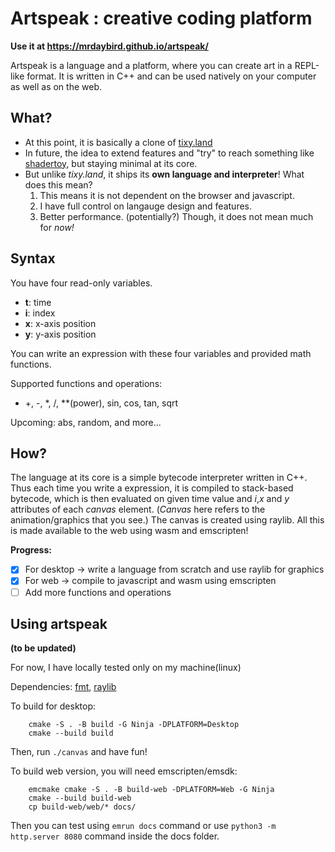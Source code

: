 # Artspeak : creative coding platform
**Use it at https://mrdaybird.github.io/artspeak/**

Artspeak is a language and a platform, where you can create art in a REPL-like format.
It is written in C++ and can be used natively on your computer as well as on the web.

## What?

- At this point, it is basically a clone of [tixy.land](https://tixy.land/)
- In future, the idea to extend features and "try" to reach something like [shadertoy](https://www.shadertoy.com/), but staying minimal at its core.
- But unlike *tixy.land*, it ships its **own language and interpreter**! What does this mean?
	1. This means it is not dependent on the browser and javascript. 
	2. I have full control on langauge design and features.
	3. Better performance. (potentially?) Though, it does not mean much for *now!*

## Syntax

You have four read-only variables. 

- **t**: time
- **i**: index
- **x**: x-axis position
- **y**: y-axis position

You can write an expression with these four variables and provided math functions.

Supported functions and operations:
- +, -, *, /, **(power), sin, cos, tan, sqrt

Upcoming:
abs, random, and more...

## How? 

The language at its core is a simple bytecode interpreter written in C++.
Thus each time you write a expression, it is compiled to stack-based bytecode, which is then evaluated on given time value and *i*,*x* and *y* attributes of each *canvas* element. (*Canvas* here refers to the animation/graphics that you see.)
The canvas is created using raylib. 
All this is made available to the web using wasm and emscripten!

**Progress:**

- [x] For desktop -> write a language from scratch and use raylib for graphics
- [x] For web -> compile to javascript and wasm using emscripten
- [ ] Add more functions and operations

## Using artspeak

**(to be updated)**

For now, I have locally tested only on my machine(linux)

Dependencies: [fmt](https://fmt.dev/), [raylib](https://www.raylib.com/)

To build for desktop:
```
	cmake -S . -B build -G Ninja -DPLATFORM=Desktop
	cmake --build build
```
Then, run `./canvas` and have fun!

To build web version, you will need emscripten/emsdk:
```
	emcmake cmake -S . -B build-web -DPLATFORM=Web -G Ninja
	cmake --build build-web
	cp build-web/web/* docs/
```
Then you can test using `emrun docs` command or use `python3 -m http.server 8080` command inside the docs folder.
